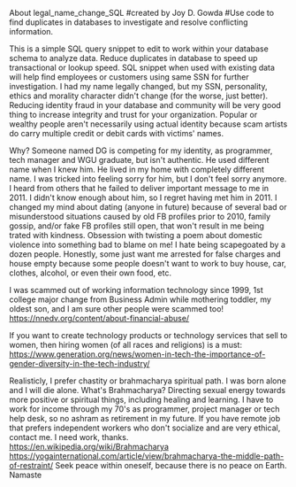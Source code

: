 About legal_name_change_SQL
#created by Joy D. Gowda
#Use code to find duplicates in databases to investigate and resolve conflicting information.

This is a simple SQL query snippet to edit to work within your database schema to analyze data.
Reduce duplicates in database to speed up transactional or lookup speed.
SQL snippet when used with existing data will help find employees or customers using same SSN for further investigation.
I had my name legally changed, but my SSN, personality, ethics and morality character didn't change (for the worse, just better).
Reducing identity fraud in your database and community will be very good thing to increase integrity and trust for your organization.
Popular or wealthy people aren't necessarily using actual identity because scam artists do carry multiple credit or debit cards with victims' names.

Why? Someone named DG is competing for my identity, as programmer, tech manager and WGU graduate, but isn't authentic. He used different name when I knew him. He lived in my home with completely different name. I was tricked into feeling sorry for him, but I don't feel sorry anymore. I heard from others that he failed to deliver important message to me in 2011. I didn't know enough about him, so I regret having met him in 2011. I changed my mind about dating (anyone in future) because of several bad or misunderstood situations caused by old FB profiles prior to 2010, family gossip, and/or fake FB profiles still open, that won't result in me being trated with kindness. Obsession with twisting a poem about domestic violence into something bad to blame on me! I hate being scapegoated by a dozen people. Honestly, some just want me arrested for false charges and house empty because some people doesn't want to work to buy house, car, clothes, alcohol, or even their own food, etc. 

I was scammed out of working information technology since 1999, 1st college major change from Business Admin while mothering toddler, my oldest son, and I am sure other people were scammed too!
https://nnedv.org/content/about-financial-abuse/

If you want to create technology products or technology services that sell to women, then hiring women (of all races and religions) is a must:
https://www.generation.org/news/women-in-tech-the-importance-of-gender-diversity-in-the-tech-industry/

Realisticly, I prefer chastity or brahmacharya spiritual path. 
I was born alone and I will die alone. 
What's Brahmacharya? 
Directing sexual energy towards more positive or spiritual things, including healing and learning. 
I have to work for income through my 70's as programmer, project manager or tech help desk, so no ashram as retirement in my future. 
If you have remote job that prefers independent workers who don't socialize and are very ethical, contact me. I need work, thanks.
https://en.wikipedia.org/wiki/Brahmacharya
https://yogainternational.com/article/view/brahmacharya-the-middle-path-of-restraint/
Seek peace within oneself, because there is no peace on Earth.
Namaste

